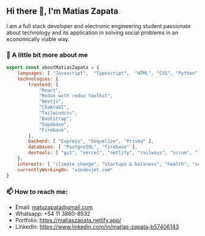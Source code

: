 ## Hi there 👋, I'm Matias Zapata

I am a full stack developer and electronic engineering student passionate about technology and its application in solving social problems in an economically viable way.

### 🔭 A little bit more about me 

```js
export const aboutMatiasZapata = {
    languages: [ "Javascript",  "Typescript",  "HTML", "CSS", "Python", "C++",  "C" ],
    technologies: {
        frontend: [
            "React",
            "Redux with redux toolkit",
            "Nextjs",
            "ChakraUI",
            "Tailwindcss",
            "Bootstrap",
            "Supabase",
            "Firebase",
        ],
        backend: [ "Express", "Sequelize", "Prisma" ],
        databases: [ "PostgreSQL", "firebase" ],
        devtools: [ "git", "vercel", "netlify", "railways", "scrum", "linux" ]
    },
    interests: [ "climate change", "startups & buisness", "health", "science", "reading" ],
    currentlyWorkingOn: "usedevjet.com"
}
```

### 📫 How to reach me:

- Email: matuzapata@gmail.com
- Whatsapp: +54 11 3860-8532
- Portfolio: https://matiaszapata.netlify.app/ 
- Linkedin: https://www.linkedin.com/in/matias-zapata-b57406143



